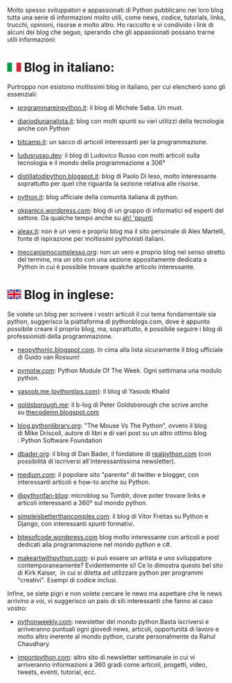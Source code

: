 Molto spesso sviluppatori e appassionati di Python pubblicano nei loro blog tutta una serie di informazioni molto utili, come news, codice, tutorials, links, trucchi, opinioni, risorse e molto altro. Ho raccolto e vi condivido i link di alcuni dei blog che seguo, sperando che gli appassionati possano trarne utili informazioni:


![](../img/it32.png "Blog in italiano") Blog in italiano: 
======================================

Purtroppo non esistono moltissimi blog in italiano, per cui elencherò sono gli essenziali:

 * [programmareinpython.it](https://www.programmareinpython.it/blog/): il blog di Michele Saba. Un must.

 * [diariodiunanalista.it](https://www.diariodiunanalista.it/): blog con molti spunti su vari utilizzi della tecnologia anche con Python

 * [bitcamp.it](https://bitcamp.it/blog/): un sacco di articoli interessanti per la programmazione.

 * [ludusrusso.dev](https://www.ludusrusso.dev/blog): il blog di Ludovico Russo con molti articoli sulla tecnologia e il mondo della programmazione a 306°

 * [distillatodipython.blogspot.it](https://distillatodipython.blogspot.com/): blog di Paolo Di Ieso, molto interessante soprattutto per quel che riguarda la sezione relativa alle risorse.

 * [python.it](https://www.python.it/): blog ufficiale della comunità italiana di python.

 * [okpanico.wordpress.com](https://okpanico.wordpress.com/linguaggi/python/): blog di un gruppo di informatici ed esperti del settore. Da qualche tempo anche su [ah! 'ppunti](https://ahppunti.blogspot.com/)

 * [aleax.it](http://www.aleax.it/): non è un vero e proprio blog ma il sito personale di Alex Martelli, fonte di ispirazione per moltissimi pythonisti italiani.

 * [meccanismocomplesso.org](https://www.meccanismocomplesso.org/): non un vero e proprio blog nel senso stretto del termine, ma un sito con una sezione appositamente dedicata a Python in cui è possibile trovare qualche articolo interessante.


![](../img/uk32.png "Blog in inglese") Blog in inglese:
=======================================

Se volete un blog per scrivere i vostri articoli il cui tema fondamentale sia python, suggerisco la piattaforma di pythonblogs.com, dove è appunto possibile creare il proprio blog, ma, soprattutto, è possibile seguire i blog di professionisti della programmazione.

 * [neopythonic.blogspot.com](https://neopythonic.blogspot.com/). In cima alla lista sicuramente il blog ufficiale di Guido van Rossum!

 * [pymotw.com](https://pymotw.com/3/): Python Module Of The Week. Ogni settimana una modulo python. 

 * [yasoob.me (pythontips.com)](https://yasoob.me/): il blog di Yasoob Khalid

 * [goldsborough.me](https://www.goldsborough.me/): il b-log di Peter Goldsborough che scrive anche su [thecodeinn.blogspot.com](https://thecodeinn.blogspot.com/)

 * [blog.pythonlibrary.org](https://www.blog.pythonlibrary.org/): "The Mouse Vs The Python", ovvero il blog di Mike Driscoll, autore di libri e di vari post su un altro ottimo blog : Python Software Foundation
 
 * [dbader.org](https://dbader.org/): il blog di Dan Bader, il fondatore di [realpython.com](https://realpython.com/) (con possibilità di iscriversi all'interessantissima newsletter).
 
 * [medium.com](https://medium.com/): il popolare sito "parente" di twitter e blogger, con interessanti articoli e how-to anche su Python.
 
 * [@pythonfan-blog](https://www.tumblr.com/pythonfan-blog): microblog su Tumblr, dove poter trovare links e articoli interessanti a 360° sul mondo python.
 
 * [simpleisbetterthancomplex.com](https://simpleisbetterthancomplex.com/): il blog di Vitor Freitas su Python e Django, con interessanti spunti formativi.
 
 * [bitesofcode.wordpress.com](https://bitesofcode.wordpress.com/) blog molto interessante con articoli e post dedicati alla programmazione nel mondo python e c#.
 
 * [makeartwithpython.com](https://makeartwithpython.com/): si può essere un artista e uno sviluppatore contemporaneamente? Evidentemente sì! Ce lo dimostra questo bel sito di Kirk Kaiser,  in cui si diletta ad utilizzare python per programmi "creativi". Esempi di codice inclusi.

Infine, se siete pigri e non volete cercare le news ma aspettare che le news arrivino a voi, vi suggerisco un paio di siti interessanti che fanno al caso vostro:

 * [pythonweekly.com](https://www.pythonweekly.com/): newsletter del mondo python.Basta iscriversi e arriveranno puntuali ogni giovedì news, articoli, opportunità di lavoro e molto altro inerente al mondo python, curate personalmente da Rahul Chaudhary.
 
 * [importpython.com](https://importpython.com/): altro sito di newsletter settimanale in cui vi arriveranno informazioni a 360 gradi come articoli, progetti, video, tweets, eventi, tutorial, ecc.